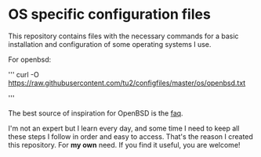 # OS specific configuration files

This repository contains files with the necessary commands for a basic installation and configuration of some operating systems I use. 

For openbsd:

'''
curl -O https://raw.githubusercontent.com/tu2/configfiles/master/os/openbsd.txt

'''

The best source of inspiration for OpenBSD is the [faq](http://www.openbsd.org/faq/index.html).

I'm not an expert but I learn every day, and some time I need to keep all these steps I follow in order and easy to access. That's the reason I created this repository. For **my own** need. If you find it useful, you are welcome!
